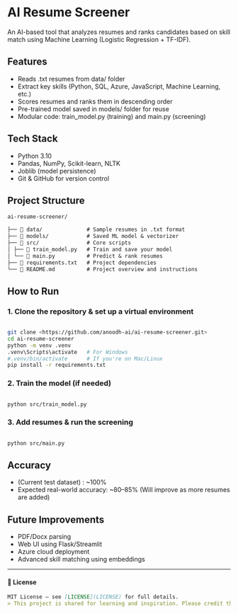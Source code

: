 # AI Resume Screener


An AI-based tool that analyzes resumes and ranks 
candidates based on skill match using 
Machine Learning (Logistic Regression + TF-IDF).

## Features
- Reads .txt resumes from data/ folder
- Extract key skills (Python, SQL, Azure,
JavaScript, Machine Learning, etc.)
- Scores resumes and ranks them in descending order
- Pre-trained model saved in models/ folder for reuse
- Modular code: train_model.py (training) and main.py (screening)

## Tech Stack
- Python 3.10
- Pandas, NumPy, Scikit-learn, NLTK
- Joblib (model persistence)
- Git & GitHub for version control

## Project Structure
```markdown
ai-resume-screener/

├── 📂 data/              # Sample resumes in .txt format
├── 📂 models/            # Saved ML model & vectorizer
├── 📂 src/               # Core scripts
│ ├── 🧠 train_model.py   # Train and save your model
│ └── 🎯 main.py          # Predict & rank resumes
├── 📄 requirements.txt   # Project dependencies
└── 📘 README.md          # Project overview and instructions

```

## How to Run

### 1. Clone the repository & set up a virtual environment

```bash

git clone <https://github.com/anoodh-ai/ai-resume-screener.git>
cd ai-resume-screener
python -m venv .venv
.venv\Scripts\activate   # For Windows
#.venv/bin/activate      # If you're on Mac/Linux
pip install -r requirements.txt    
```
### 2. Train the model (if needed)
```bash

python src/train_model.py
```
### 3. Add resumes & run the screening
```bash

python src/main.py
```

## Accuracy
- (Current test dataset) : ~100%
- Expected real-world accuracy: ~80–85% (Will improve as more resumes are added)


## Future Improvements

- PDF/Docx parsing
- Web UI using Flask/Streamlit
- Azure cloud deployment
- Advanced skill matching using embeddings

---
 #### 📄 License
```markdown
MIT License — see [LICENSE](LICENSE) for full details.
> This project is shared for learning and inspiration. Please credit the author (Anoodh A) if reused or modified.
```
